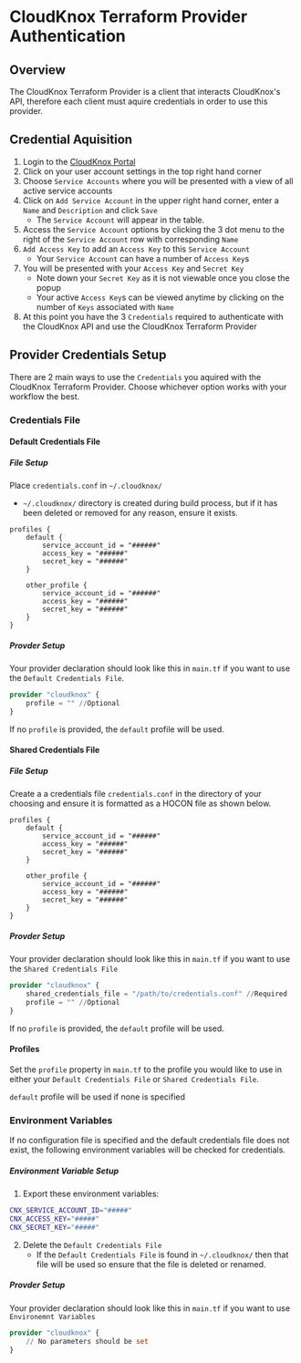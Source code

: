 # CloudKnox Terraform Provider Authentication

## Overview

The CloudKnox Terraform Provider is a client that interacts CloudKnox's API, therefore each client must aquire credentials in order to use this provider.

## Credential Aquisition

1. Login to the [CloudKnox Portal](app.cloudknox.io)
2. Click on your user account settings in the top right hand corner
3. Choose `Service Accounts` where you will be presented with a view of all active service accounts
4. Click on `Add Service Account` in the upper right hand corner, enter a `Name` and `Description` and click `Save`
    * The `Service Account` will appear in the table.
5. Access the `Service Account` options by clicking the 3 dot menu to the right of the `Service Account` row with corresponding `Name`
6. `Add Access Key` to add an `Access Key` to this `Service Account`
    * Your `Service Account` can have a number of `Access Key`s
7. You will be presented with your `Access Key` and `Secret Key`
    * Note down your `Secret Key` as it is not viewable once you close the popup
    * Your active `Access Key`s  can be viewed anytime by clicking on the number of `Keys` associated with `Name`
8. At this point you have the 3 `Credentials` required to authenticate with the CloudKnox API and use the CloudKnox Terraform Provider

## Provider Credentials Setup

There are 2 main ways to use the `Credentials` you aquired with the CloudKnox Terraform Provider. Choose whichever option works with your workflow the best. 

### Credentials File

#### Default Credentials File

##### File Setup

Place `credentials.conf` in `~/.cloudknox/`

* `~/.cloudknox/` directory is created during build process, but if it has been deleted or removed for any reason, ensure it exists. 

```HOCON
profiles {
    default {
        service_account_id = "######"
        access_key = "######"
        secret_key = "######"
    }

    other_profile {
        service_account_id = "######"
        access_key = "######"
        secret_key = "######"
    }
}
```

##### Provder Setup

Your provider declaration should look like this in `main.tf` if you want to use the `Default Credentials File`.

```terraform
provider "cloudknox" {
    profile = "" //Optional
}
```

If no `profile` is provided, the `default` profile will be used. 


#### Shared Credentials File

##### File Setup

Create a a credentials file `credentials.conf` in the directory of your choosing and ensure it is formatted as a HOCON file as shown below.

```HOCON
profiles {
    default {
        service_account_id = "######"
        access_key = "######"
        secret_key = "######"
    }

    other_profile {
        service_account_id = "######"
        access_key = "######"
        secret_key = "######"
    }
}
```

##### Provder Setup

Your provider declaration should look like this in `main.tf` if you want to use the `Shared Credentials File`

```terraform
provider "cloudknox" {
    shared_credentials_file = "/path/to/credentials.conf" //Required
    profile = "" //Optional
}
```

If no `profile` is provided, the `default` profile will be used. 

#### Profiles

Set the `profile` property in `main.tf` to the profile you would like to use in either your `Default Credentials File` or `Shared Credentials File`. 

`default` profile will be used if none is specified

### Environment Variables

If no configuration file is specified and the default credentials file does not exist, the following environment variables will be checked for credentials.

##### Environment Variable Setup

1. Export these environment variables:

```bash
CNX_SERVICE_ACCOUNT_ID="#####"
CNX_ACCESS_KEY="#####"
CNX_SECRET_KEY="#####"
```
2. Delete the `Default Credentials File`
    * If the `Default Credentials File` is found in `~/.cloudknox/` then that file will be used so ensure that the file is deleted or renamed. 


##### Provder Setup

Your provider declaration should look like this in `main.tf` if you want to use `Environemnt Variables`

```terraform
provider "cloudknox" {
    // No parameters should be set
}
```



